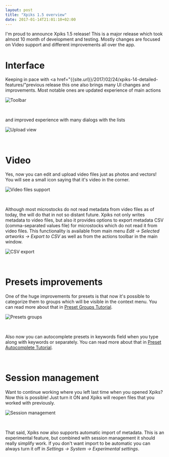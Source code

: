 ```yaml
---
layout: post
title: "Xpiks 1.5 overview"
date: 2017-01-14T21:01:10+02:00
---
```


I'm proud to announce Xpiks 1.5 release! This is a major release which took almost 10 month of development and testing. Mostly changes are focused on Video support and different improvements all over the app.

# Interface

Keeping in pace with <a href="{{site.url}}/2017/02/24/xpiks-14-detailed-features/"previous release</a> this one also brings many UI changes and improvements. Most notable ones are updated experience of main actions

<p>
  <img alt="Toolbar" src="{{site.url}}/images/tutorials/interface/mainview-toolbar.png" class="small-12 large-12" />
</p>

<br />

and improved experience with many dialogs with the lists

<p>
  <img alt="Upload view" src="{{site.url}}/images/tutorials/interface/upload.png" class="small-12 large-12" />
</p>

<br />

# Video

Yes, now you can edit and upload video files just as photos and vectors! You will see a small icon saying that it's video in the corner.

<p>
  <img alt="Video files support" src="{{site.url}}/images/posts/xpiks-15-overview/video-files.png" class="small-12 large-12" />
</p>

<br />

Although most microstocks do not read metadata from video files as of today, the will do that in not so distant future. Xpiks not only writes metadata to video files, but also it provides options to export metadata CSV (comma-separated values file) for microstocks which do not read it from video files. This functionality is available from main menu _Edit -> Selected artworks -> Export to CSV_ as well as from the actions toolbar in the main window.

<p>
  <img alt="CSV export" src="{{site.url}}/images/posts/xpiks-15-overview/csv-export.png" class="small-12 large-12" />
</p>

<br />

# Presets improvements

One of the huge improvements for presets is that now it's possible to categorize them to groups which will be visible in the context menu. You can read more about that in <a href="{{site.url}}/tutorials/presets-groups/">Preset Groups Tutorial</a>.

<p>
  <img alt="Presets groups" src="{{site.url}}/images/tutorials/presets/groups.gif" class="small-12 large-12" />
</p>

<br />

Also now you can autocomplete presets in keywords field when you type along with keywords or separately. You can read more about that in <a href="{{site.url}}/tutorials/presets-autocomplete/">Preset Autocomplete Tutorial</a>.

<br />

# Session management

Want to continue working where you left last time when you opened Xpiks? Now this is possible! Just turn it ON and Xpiks will reopen files that you worked with previously.

<p>
  <img alt="Session management" src="{{site.url}}/images/posts/xpiks-15-overview/session-restore.png" class="small-12 large-12" />
</p>

<br />

That said, Xpiks now also supports automatic import of metadata. This is an experimental feature, but combined with session management it should really simplify work. If you don't want import to be automatic you can always turn it off in _Settings -> System -> Experimental settings_.
